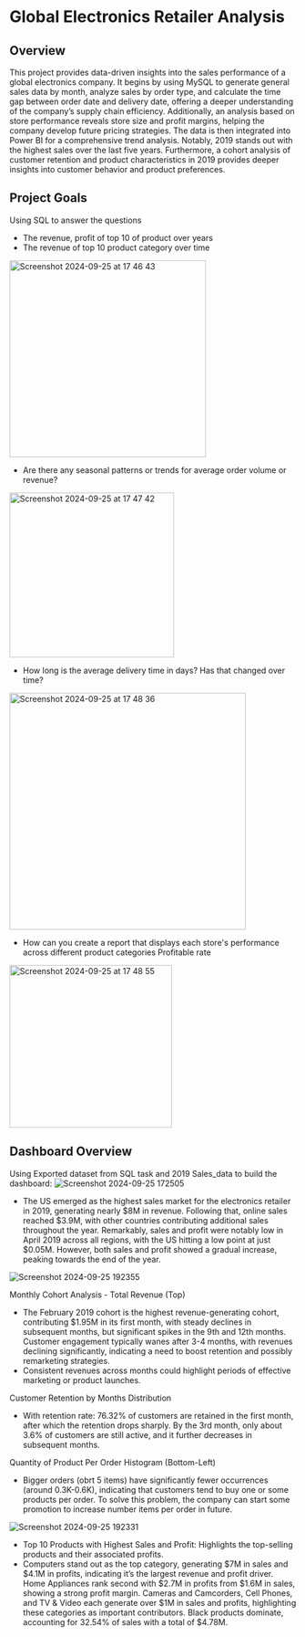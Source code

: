 # Global Electronics Retailer Analysis

## Overview
This project provides data-driven insights into the sales performance of a global electronics company. It begins by using MySQL to generate general sales data by month, analyze sales by order type, and calculate the time gap between order date and delivery date, offering a deeper understanding of the company’s supply chain efficiency. Additionally, an analysis based on store performance reveals store size and profit margins, helping the company develop future pricing strategies. The data is then integrated into Power BI for a comprehensive trend analysis. Notably, 2019 stands out with the highest sales over the last five years. Furthermore, a cohort analysis of customer retention and product characteristics in 2019 provides deeper insights into customer behavior and product preferences.

## Project Goals
Using SQL to answer the questions
* The revenue, profit of top 10 of product over years
* The revenue of top 10 product category over time

<img width="345" alt="Screenshot 2024-09-25 at 17 46 43" src="https://github.com/user-attachments/assets/36cc4bc4-044d-4660-b1e0-67947995ed2d">

* Are there any seasonal patterns or trends for average order volume or revenue?

<img width="289" alt="Screenshot 2024-09-25 at 17 47 42" src="https://github.com/user-attachments/assets/3b94ac14-344a-4cc2-8805-22a15cc12e51">

* How long is the average delivery time in days? Has that changed over time?

<img width="415" alt="Screenshot 2024-09-25 at 17 48 36" src="https://github.com/user-attachments/assets/38ddd63c-11d1-498e-836f-f8e0e101ad86">

* How can you create a report that displays each store's performance across different product categories Profitable rate

<img width="285" alt="Screenshot 2024-09-25 at 17 48 55" src="https://github.com/user-attachments/assets/b21861ee-78b8-4a64-89d3-8e4a31fbe828">


## Dashboard Overview
Using Exported dataset from SQL task and 2019 Sales_data to build the dashboard:
![Screenshot 2024-09-25 172505](https://github.com/user-attachments/assets/e201d14c-dcfb-4c4f-9a25-57b6ed055bed)
* The US emerged as the highest sales market for the electronics retailer in 2019, generating nearly $8M in revenue. Following that, online sales reached $3.9M, with other countries contributing additional sales throughout the year. Remarkably, sales and profit were notably low in April 2019 across all regions, with the US hitting a low point at just $0.05M. However, both sales and profit showed a gradual increase, peaking towards the end of the year.

![Screenshot 2024-09-25 192355](https://github.com/user-attachments/assets/6a57c82d-353d-4bd8-95b4-5fdeb958913f)

Monthly Cohort Analysis - Total Revenue (Top)
* The February 2019 cohort is the highest revenue-generating cohort, contributing $1.95M in its first month, with steady declines in subsequent months, but significant spikes in the 9th and 12th months. Customer engagement typically wanes after 3-4 months, with revenues declining significantly, indicating a need to boost retention and possibly remarketing strategies.
* Consistent revenues across months could highlight periods of effective marketing or product launches.

Customer Retention by Months Distribution
* With retention rate: 76.32% of customers are retained in the first month, after which the retention drops sharply. By the 3rd month, only about 3.6% of customers are still active, and it further decreases in subsequent months.

Quantity of Product Per Order Histogram (Bottom-Left)
* Bigger orders (obrt 5 items) have significantly fewer occurrences (around 0.3K-0.6K), indicating that customers tend to buy one or some products per order. To solve this problem, the company can start some promotion to increase number items per order in future.

![Screenshot 2024-09-25 192331](https://github.com/user-attachments/assets/e24c15e7-364d-458e-b5e0-413d5dce8b52)

* Top 10 Products with Highest Sales and Profit: Highlights the top-selling products and their associated profits.
* Computers stand out as the top category, generating $7M in sales and $4.1M in profits, indicating it’s the largest revenue and profit driver. Home Appliances rank second with $2.7M in profits from $1.6M in sales, showing a strong profit margin. Cameras and Camcorders, Cell Phones, and TV & Video each generate over $1M in sales and profits, highlighting these categories as important contributors.
Black products dominate, accounting for 32.54% of sales with a total of $4.78M.
